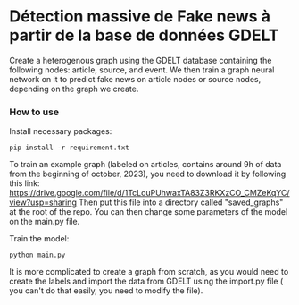 # Détection massive de Fake news à partir de la base de données GDELT

Create a heterogenous graph using the GDELT database containing the following nodes: article, source, and event.
We then train a graph neural network on it to predict fake news on article nodes or source nodes, depending on the graph we create.

### How to use

Install necessary packages:

```
pip install -r requirement.txt
```
To train an example graph (labeled on articles, contains around 9h of data from the beginning of october, 2023), you need to download it by following this link: https://drive.google.com/file/d/1TcLouPUhwaxTA83Z3RKXzCO_CMZeKqYC/view?usp=sharing
Then put this file into a directory called "saved_graphs" at the root of the repo.
You can then change some parameters of the model on the main.py file.

Train the model: 
```
python main.py
```
It is more complicated to create a graph from scratch, as you would need to create the labels and import the data from GDELT using the import.py file ( you can't do that easily, you need to modify the file).




